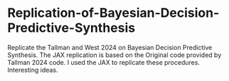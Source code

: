 # Replication-of-Bayesian-Decision-Predictive-Synthesis
Replicate the Tallman and West 2024 on Bayesian Decision Predictive Synthesis. The JAX replication is based on the Original code provided by Tallman 2024 code. I used the JAX to replicate these procedures. Interesting ideas.
